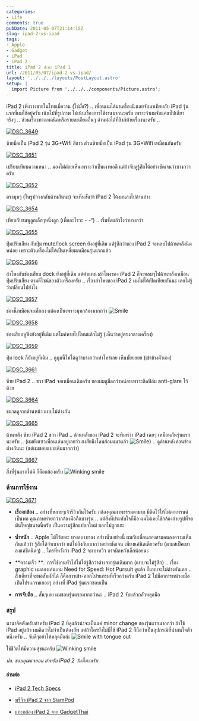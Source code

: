 ```yaml
---
categories:
- Life
comments: true
pubDate: 2011-05-07T21:14:15Z
slug: ipad-2-vs-ipad
tags:
- Apple
- Gadget
- iPad
- iPad 2
title: iPad 2 ปะทะ iPad 1
url: /2011/05/07/ipad-2-vs-ipad/
layout: '../../../layouts/PostLayout.astro'
setup: |
  import Picture from '../../../components/Picture.astro';
---
```


iPad 2 เพิ่งวางขายในไทยเมื่อวาน (ใช่มั้ย?) .. เพื่อนผมได้มาเครื่องนึงเลยจับมาเทียบกับ iPad รุ่นแรกที่ผมใช้อยู่ครับ เน้นไปที่รูปภาพ ไม่เน้นเรื่องการใช้งานมากนะครับ เพราะว่าผมจับแค่แป๊ปเดียวจริงๆ .. ส่วนเรื่องทางเทคนิคหรือรายละเอียดอื่นๆ อ่านต่อได้ที่ลิงก์ท้ายเรื่องนะครับ ..

[![DSC_3649](https://files.armno.in.th/uploads/2011/05/DSC_3649_thumb.jpg)](https://files.armno.in.th/uploads/2011/05/DSC_3649.jpg)

ซ้ายมือเป็น iPad 2 รุ่น 3G+Wifi สีขาว ส่วนซ้ายมือเป็น iPad รุ่น 3G+Wifi เหมือนกันครับ



[![DSC_3651](https://files.armno.in.th/uploads/2011/05/DSC_3651_thumb.jpg)](https://files.armno.in.th/uploads/2011/05/DSC_3651.jpg)

เปรียบเทียบความหนา .. มองไม่ค่อยเห็นเพราะว่าเป็นเงาพอดี แต่ถ้าจับดูรู้สึกได้อย่างชัดเจนว่าบางกว่าครับ

[![DSC_3652](https://files.armno.in.th/uploads/2011/05/DSC_3652_thumb.jpg)](https://files.armno.in.th/uploads/2011/05/DSC_3652.jpg)

ตรงมุมๆ (ในรูปวางกลับด้านกันนะ) จะเห็นชัดว่า iPad 2 โค้งมนลงไปด้านล่าง

[![DSC_3654](https://files.armno.in.th/uploads/2011/05/DSC_3654_thumb.jpg)](https://files.armno.in.th/uploads/2011/05/DSC_3654.jpg)

เทียบกับชมพูลูกเล็กๆหนึ่งลูก (เพื่ออะไรวะ - -“) .. เริ่มชัดแล้วไงว่าบางกว่า

[![DSC_3655](https://files.armno.in.th/uploads/2011/05/DSC_3655_thumb.jpg)](https://files.armno.in.th/uploads/2011/05/DSC_3655.jpg)

ปุ่มปรับเสียง กับปุ่ม mute/lock screen ยังอยู่ที่เดิม แต่รู้สึกว่าของ iPad 2 จะหลบไปด้านหลังนิดหน่อย เพราะตัวเครื่องไม่ได้เป็นเหลี่ยมเหมือนรุ่นแรกแล้ว

[![DSC_3656](https://files.armno.in.th/uploads/2011/05/DSC_3656_thumb.jpg)](https://files.armno.in.th/uploads/2011/05/DSC_3656.jpg)

ลำโพงกับช่องเสียบ dock ยังอยู่ที่เดิม แต่ตำแหน่งลำโพงของ iPad 2 ก็จะหลบๆไปด้านหลังเหมือนปุ่มปรับเสียง ตามดีไซน์ของตัวเครื่องครับ .. เรื่องลำโพงของ iPad 2 ผมไม่ได้เปิดเทียบกันนะ เลยไม่รู้ว่าเปลี่ยนไปยังไง

[![DSC_3657](https://files.armno.in.th/uploads/2011/05/DSC_3657_thumb.jpg)](https://files.armno.in.th/uploads/2011/05/DSC_3657.jpg)

ช่องนี้เหมือนจะเล็กลง แต่คงเป็นเพราะมุมกล้องมากกว่า ![Smile](https://files.armno.in.th/uploads/2011/05/wlEmoticon-smile.png)

[![DSC_3658](https://files.armno.in.th/uploads/2011/05/DSC_3658_thumb.jpg)](https://files.armno.in.th/uploads/2011/05/DSC_3658.jpg)

ช่องเสียบหูฟังยังอยู่ที่เดิม แต่ไมค์หายไปไหนแล้วไม่รู้ (เห็นว่าอยู่ตรงกลางเครื่อง)

[![DSC_3659](https://files.armno.in.th/uploads/2011/05/DSC_3659_thumb.jpg)](https://files.armno.in.th/uploads/2011/05/DSC_3659.jpg)

ปุ่ม lock ก็ยังอยู่ที่เดิม .. ดูมุมนี้ไม่ได้ดูว่าบางกว่าเท่าไหร่เลย เห็นมั้ยยยยย (เข้าข้างตัวเอง)

[![DSC_3661](https://files.armno.in.th/uploads/2011/05/DSC_3661_thumb.jpg)](https://files.armno.in.th/uploads/2011/05/DSC_3661.jpg)

ซ้าย iPad 2 .. ขวา iPad จอเหมือนเดิมครับ ของผมดูมืดกว่าหน่อยเพราะติดฟิล์ม anti-glare ไว้ด้วย

[![DSC_3664](https://files.armno.in.th/uploads/2011/05/DSC_3664_thumb.jpg)](https://files.armno.in.th/uploads/2011/05/DSC_3664.jpg)

ขนาดดูจากด้านหน้า แทบไม่ต่างกัน

[![DSC_3665](https://files.armno.in.th/uploads/2011/05/DSC_3665_thumb.jpg)](https://files.armno.in.th/uploads/2011/05/DSC_3665.jpg)

ด้านหลัง ซ้าย iPad 2 ขวา iPad .. ด้านหลังของ iPad 2 จะพิมพ์ว่า iPad เฉยๆ เหมือนกันรุ่นแรกนะครับ .. (ผมยังแซวเพื่อนเล่นอยู่เลยว่า สงสัยมึงโดนย้อมแมวแล้ว ![Smile](https://files.armno.in.th/uploads/2011/05/wlEmoticon-smile.png)) .. ดูด้านหลังค่อนข้างต่างกันนะ (แต่ผมชอบแบบเดิมมากกว่า)

[![DSC_3667](https://files.armno.in.th/uploads/2011/05/DSC_3667_thumb.jpg)](https://files.armno.in.th/uploads/2011/05/DSC_3667.jpg)

สิ่งที่รุ่นแรกไม่มี ก็คือกล้องครับ ![Winking smile](https://files.armno.in.th/uploads/2011/05/wlEmoticon-winkingsmile.png)


### ด้านการใช้งาน


[![DSC_3671](https://files.armno.in.th/uploads/2011/05/DSC_3671_thumb.jpg)](https://files.armno.in.th/uploads/2011/05/DSC_3671.jpg)




  * **เรื่องกล้อง** .. อย่างที่หลายๆเจ้ารีวิวกันไว้ครับ กล้องคุณภาพธรรมดามาก มีติดไว้ให้ไม่ตกเทรนด์เป็นพอ คุณภาพห่วยกว่ากล้องมือถือบางรุ่น .. แต่สิ่งที่ประทับใจก็คือ ผมไม่เคยใช้กล้องถ่ายรูปที่จอมันใหญ่ขนาดนี้ครับ เป็นความรู้สึกแปลกใหม่ บอกไม่ถูกแฮะ


  * **น้ำหนัก** .. Apple โม้ไว้เยอะ บางลง เบาลง อย่างนั้นอย่างนี้ ผมกับเพื่อนสองสามคนลงความเห็นกันแล้วว่า รู้สึกได้ว่าเบากว่า แต่ไม่ถึงกับเบากว่าอย่างชัดเจน เพียงแค่นิดเดียวครับ (ตามสเป็คเบาลงแค่ขีดนิดๆ) .. ใครที่หวังว่า iPad 2 จะเบาหวิว อาจผิดหวังเล็กน้อยนะ


  * **ความเร็ว **.. การใช้งานทั่วไปไม่ได้รู้สึกว่าต่างจากรุ่นเดิมมาก (แทบจะไม่รู้สึก) .. เรื่อง graphic ผมลองเล่นเกม Need for Speed: Hot Pursuit ดูแล้ว ก็แทบจะไม่ต่างกันเลย .. สิ่งเดียวที่จะพอสัมผัสได้ ก็คือการเข้า-ออกโปรแกรมที่เร็วกว่าครับ iPad 2 ไม่มีอาการหน่วงเมื่อเปิดโปรแกรมเยอะๆ อย่างที่ iPad รุ่นแรกชอบเป็น


  * **การจับถือ** .. สั้นๆเลย ผมชอบรุ่นแรกมากกว่านะ .. iPad 2 จับแล้วกลัวหลุดมือ




### สรุป


นานาจิตตังครับสำหรับ iPad 2 ที่ดูแล้วน่าจะเป็นแค่ minor change ของรุ่นแรกมากกว่า ถ้าใช้ iPad อยู่แล้ว ผมคิดว่าไม่จำเป็นต้องอัพ แต่ถ้าใครยังไม่มีใช้ iPad 2 ก็ถือว่าเป็นอุปกรณ์ที่น่าสนใจตัวหนึ่งครับ .. จับดีๆอย่าให้หลุดมือล่ะ ![Smile with tongue out](https://files.armno.in.th/uploads/2011/05/wlEmoticon-smilewithtongueout.png)

ใช้ชีวิตให้มีความสุขนะครับ ![Winking smile](https://files.armno.in.th/uploads/2011/05/wlEmoticon-winkingsmile.png)

_ปล. ขอบคุณแจบอม สำหรับ iPad 2 วันนี้นะครับ_


#### อ่านต่อ






  * [iPad 2 Tech Specs](http://www.apple.com/ipad/specs/)


  * [พรีวิว iPad 2 จาก SiamPod](http://www.siampod.com/2011/03/14/preview-ipad-2/)


  * [แกะกล่อง iPad 2 จาก GadgetThai](http://gadget4thai.com/?p=2747)


